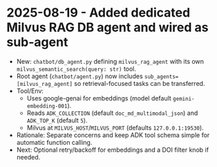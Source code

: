 # 2025-08-19 - Added dedicated Milvus RAG DB agent and wired as sub-agent

- New: `chatbot/db_agent.py` defining `milvus_rag_agent` with its own `milvus_semantic_search(query: str)` tool.
- Root agent (`chatbot/agent.py`) now includes `sub_agents=[milvus_rag_agent]` so retrieval-focused tasks can be transferred.
- Tool/Env:
  - Uses google-genai for embeddings (model default `gemini-embedding-001`).
  - Reads `ADK_COLLECTION` (default `doc_md_multimodal_json`) and `ADK_TOP_K` (default `5`).
  - Milvus at `MILVUS_HOST`/`MILVUS_PORT` (defaults `127.0.0.1:19530`).
- Rationale: Separate concerns and keep ADK tool schema simple for automatic function calling.
- Next: Optional retry/backoff for embeddings and a DOI filter knob if needed.
